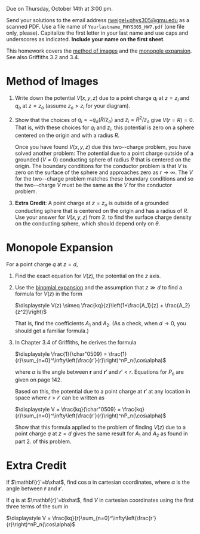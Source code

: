 Due on Thursday, October 14th at 3:00 pm.

Send your solutions to the email address rweigel+phys305@gmu.edu as a scanned PDF. Use a file name of `Yourlastname_PHYS305_HW7.pdf` (one file only, please). Capitalize the first letter in your last name and use caps and underscores as indicated. **Include your name on the first sheet**.

This homework covers the [method of images](method_of_images.html) and the [monopole expansion](monopole_expansion.html). See also Griffiths 3.2 and 3.4.

# Method of Images

1. Write down the potential $V(x,y,z)$ due to a point charge $q_i$ at $z=z_i$ and $q_o$ at $z=z_o$ (assume $z_o \gt z_i$ for your diagram).

2. Show that the choices of $q_i=-q_o(R/z_o)$ and $z_i=R^2/z_o$ give $V(r=R)=0$. That is, with these choices for $q_i$ and $z_i$, this potential is zero on a sphere centered on the origin and with a radius $R$.

    Once you have found $V(x,y,z)$ due this two--charge problem, you have solved another problem: The potential due to a point charge outside of a grounded ($V=0$) conducting sphere of radius $R$ that is centered on the origin. The boundary conditions for the conductor problem is that $V$ is zero on the surface of the sphere and approaches zero as $r\rightarrow \infty$. The $V$ for the two--charge problem matches these boundary conditions and so the two--charge $V$ must be the same as the $V$ for the conductor problem.

3. **Extra Credit**: A point charge at $z=z_o$ is outside of a grounded conducting sphere that is centered on the origin and has a radius of $R$. Use your answer for $V(x,y,z)$ from 2. to find the surface charge density on the conducting sphere, which should depend only on $\theta$.

# Monopole Expansion

For a point charge $q$ at $z=d$,

1. Find the exact equation for $V(z)$, the potential on the $z$ axis.
2. Use the [binomial expansion](binomial_expansion.html) and the assumption that $z\gg d$ to find a formula for $V(z)$ in the form

   $\displaystyle V(z) \simeq \frac{kq}{z}\left(1+\frac{A_1}{z} + \frac{A_2}{z^2}\right)$
   
   That is, find the coefficients $A_1$ and $A_2$. (As a check, when $d\rightarrow 0$, you should get a familiar formula.)
3. In Chapter 3.4 of Griffiths, he derives the formula

   $\displaystyle \frac{1}{\char"0509} = \frac{1}{r}\sum_{n=0}^\infty\left(\frac{r'}{r}\right)^nP_n(\cos\alpha)$

   where $\alpha$ is the angle between $\mathbf{r}$ and $\mathbf{r}'$ and $r'\lt r$. Equations for $P_n$ are given on page 142.

   Based on this, the potential due to a point charge at $\mathbf{r}'$ at any location in space where $r\gt r'$ can be written as
   
   $\displaystyle V = \frac{kq}{\char"0509} = \frac{kq}{r}\sum_{n=0}^\infty\left(\frac{r'}{r}\right)^nP_n(\cos\alpha)$
   
   Show that this formula applied to the problem of finding $V(z)$ due to a point charge $q$ at $z=d$ gives the same result for $A_1$ and $A_2$ as found in part 2. of this problem.

# Extra Credit

If $\mathbf{r}'=b\xhat$, find $\cos\alpha$ in cartesian coordinates, where $\alpha$ is the angle between $\mathbf{r}$ and $\mathbf{r}'$.

If $q$ is at $\mathbf{r}'=b\xhat$, find $V$ in cartesian coordinates using the first three terms of the sum in

   $\displaystyle V = \frac{kq}{r}\sum_{n=0}^\infty\left(\frac{r'}{r}\right)^nP_n(\cos\alpha)$


   